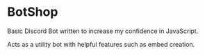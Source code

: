 # BotShop

Basic Discord Bot written to increase my confidence in JavaScript.

Acts as a utility bot with helpful features such as embed creation.
